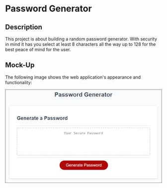 # Password Generator

## Description 
This project is about building a random password generator. With security in mind it has you select at least 8 characters all the way up to 128 for the best peace of mind for the user.

## Mock-Up

The following image shows the web application's appearance and functionality:

![demo](photos/pw-generate.png)

